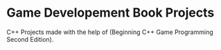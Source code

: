 # Game Developement Book Projects
 C++ Projects made with the help of (Beginning C++ Game Programming Second Edition).
